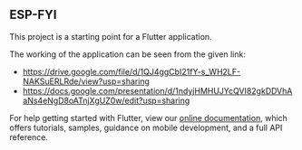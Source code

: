 ## ESP-FYI

This project is a starting point for a Flutter application.

The working of the application can be seen from the given link:

- https://drive.google.com/file/d/1QJ4ggCbI21fY-s_WH2LF-NAKSuERLRde/view?usp=sharing
- https://docs.google.com/presentation/d/1ndyjHMHUJYcQVI82gkDDVhAaNs4eNgD8oATnjXgUZ0w/edit?usp=sharing

For help getting started with Flutter, view our
[online documentation](https://flutter.dev/docs), which offers tutorials,
samples, guidance on mobile development, and a full API reference.
